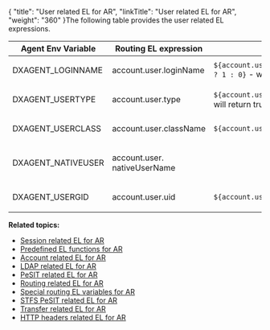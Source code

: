 {
    "title": "User related EL for AR",
    "linkTitle": "User related EL for AR",
    "weight": "360"
}The following table provides the user related EL expressions.

<table>
   <thead>
      <tr>
<th class="HeadE-Column1-Header1">Agent Env Variable         </th>
<th class="HeadE-Column1-Header1">Routing EL expression         </th>
<th class="HeadD-Column1-Header1">Example         </th>
      </tr>
   </thead>
   <tbody>
      <tr>
         <td><p>DXAGENT_LOGINNAME</p>         </td>
         <td><p>account.user.loginName</p>         </td>
         <td><code>${account.user.loginName.matches('.*usert.*') ? 1 : 0}</code>
- will return 1         </td>
      </tr>
      <tr>
         <td><p>DXAGENT_USERTYPE</p>         </td>
         <td><p>account.user.type</p>         </td>
         <td><code>${account.user.type.matches('virtual') }</code>
- will return true         </td>
      </tr>
      <tr>
         <td><p>DXAGENT_USERCLASS</p>         </td>
         <td><p>account.user.className</p>         </td>
         <td><code>${account.user.class eq 'AdClass'}</code>         </td>
      </tr>
      <tr>
         <td><p>DXAGENT_NATIVEUSER</p>         </td>
         <td><p>account.user.<br />
nativeUserName</p>         </td>
         <td>          </td>
      </tr>
      <tr>
         <td><p>DXAGENT_USERGID</p>         </td>
         <td><p>account.user.uid</p>         </td>
         <td><p><code>${account.user.uid gt '1000'}</code></p>         </td>
      </tr>
   </tbody>
</table>

**Related topics:**

-   [Session related EL for AR](../r_st_session_related)
-   [Predefined EL functions for AR](../r_st_predefined_el_functions)
-   [Account related EL for AR](../r_st_account_related)
-   [LDAP related EL for AR](../r_st_ldap_related)
-   [PeSIT related EL for AR](../r_st_pesit_related)
-   [Routing related EL for AR](../r_st_routing_related)
-   [Special routing EL variables for AR](../r_st_special_routing_variables)
-   [STFS PeSIT related EL for AR](../r_st_stfs_pesit_related)
-   [Transfer related EL for AR](../r_st_transfer_related)
-   [HTTP headers related EL for AR](../r_st_http_headers)

